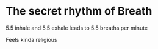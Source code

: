 # The secret rhythm of Breath

5.5 inhale and
5.5 exhale
leads to 5.5 breaths per minute

Feels kinda religious